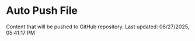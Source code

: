# Auto Push File

Content that will be pushed to GitHub repository.
Last updated: 06/27/2025, 05:41:17 PM